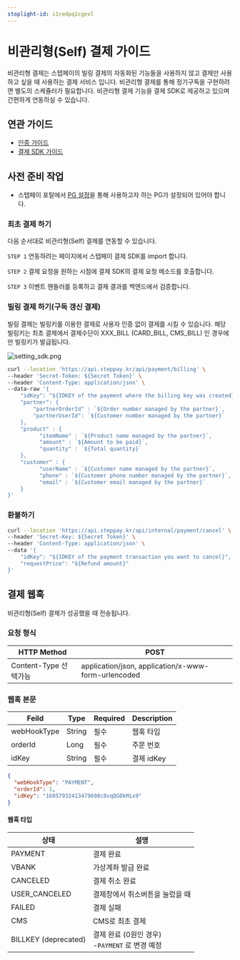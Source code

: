 ```yaml
---
stoplight-id: i1redpq1cgevl
---
```


# 비관리형(Self) 결제 가이드

비관리형 결제는 스텝페이의 빌링 결제의 자동화된 기능들을 사용하지 않고 결제만 사용하고 싶을 때 사용하는 결제 서비스 입니다.
비관리형 결제를 통해 정기구독을 구현하려면 별도의 스케쥴러가 필요합니다. 비관리형 결제 기능을 결제 SDK로 제공하고 있으며 간편하게 연동하실 수 있습니다.

## 연관 가이드

- [인증 가이드](./01_인증.md)
- [결제 SDK 가이드](./09-2_결제_SDK.md#결제-sdk)

## 사전 준비 작업

- 스텝페이 포탈에서 [PG 설정](./07-0_결제.md#사전-준비-작업)을 통해 사용하고자 하는 PG가 설정되어 있어야 합니다.

### 최초 결제 하기

다음 순서대로 비관리형(Self) 결제를 연동할 수 있습니다.

`STEP 1` 연동하려는 페이지에서 스텝페이 결제 SDK를 import 합니다.

`STEP 2` 결제 요청을 원하는 시점에 결제 SDK의 결제 요청 메소드를 호출합니다.

`STEP 3` 이벤트 핸들러를 등록하고 결제 결과를 백엔드에서 검증합니다.

### 빌링 결제 하기(구독 갱신 결제)

빌링 결제는 빌링키를 이용한 결제로 사용자 인증 없이 결제를 시킬 수 있습니다. 해당 빌링키는 최초 결제에서 결제수단이 XXX_BILL (CARD_BILL, CMS_BILL) 인 경우에만 빌링키가 발급됩니다.

![setting_sdk.png](https://docs-image-translator-qpz5cerjg-steppay.vercel.app/api/localize?dir=09_SDKs&name=setting_sdk.png)

```bash
curl --location 'https://api.steppay.kr/api/payment/billing' \
--header 'Secret-Token: ${Secret Token}' \
--header 'Content-Type: application/json' \
--data-raw '{
    "idKey": "${IDKEY of the payment where the billing key was created}",
    "partner": {
        "partnerOrderId" : `${Order number managed by the partner}`,
        "partnerUserId": `${Customer number managed by the partner}`
    },
    "product" : {
          "itemName" : `${Product name managed by the partner}`,
          "amount" : `${Amount to be paid}`,
          "quantity" : `${Total quantity}`
    },
    "customer" : {
          "userName" : `${Customer name managed by the partner}`,
          "phone" : `${Customer phone number managed by the partner}`,
          "email" : `${Customer email managed by the partner}`
    }
}'
```

### 환불하기

```bash
curl --location 'https://api.steppay.kr/api/internal/payment/cancel' \
--header 'Secret-Key: ${Secret Token}' \
--header 'Content-Type: application/json' \
--data '{
    "idKey": "${IDKEY of the payment transaction you want to cancel}",
    "requestPrice": "${Refund amount}"
}'
```

## 결제 웹훅

비관리형(Self) 결제가 성공했을 때 전송됩니다.

### 요청 형식

| HTTP Method       | POST                                                 |
|-------------------|------------------------------------------------------|
| Content-Type 선택가능 | application/json,  application/x-www-form-urlencoded |


### 웹훅 본문

| Feild  | Type   | Required | Description |
|--------|--------|----------|------------|
| webHookType     | String   | 필수       | 웹훅 타입       |
| orderId     | Long   | 필수       | 주문 번호      |
| idKey | String | 필수       | 결제 idKey      |


```json
{
  "webHookType": "PAYMENT",
  "orderId": 1,
  "idKey": "16057932413479698c8vqQG0kMix9"
}
```

#### 웹훅 타입

| 상태                   | 설명                                   |
|----------------------|--------------------------------------|
| PAYMENT              | 결제 완료                                |
| VBANK                | 가상계좌 발급 완료                           |
| CANCELED             | 결제 취소 완료                             |
| USER_CANCELED        | 결제창에서 취소버튼을 눌렀을 때                    |
| FAILED               | 결제 실패                                |
| CMS                  | CMS로 최초 결제                           |
| BILLKEY (deprecated) | 결제 완료 (0원인 경우)<br>-`PAYMENT` 로 변경 예정 |